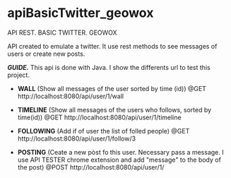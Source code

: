 # apiBasicTwitter_geowox
API REST. BASIC TWITTER. GEOWOX

API created to emulate a twitter.
It use rest methods to see messages of users or create new posts.

**_GUIDE._**
This api is done with Java. I show the differents url to test this project.


- **WALL** (Show all messages of the user sorted by time (id))
@GET
http://localhost:8080/api/user/1/wall


- **TIMELINE** (Show all messages of the users who follows, sorted by time(id))
@GET
http://localhost:8080/api/user/1/timeline


- **FOLLOWING** (Add if of user the list of folled people)
@GET
http://localhost:8080/api/user/1/follow/3


- **POSTING** (Ceate a new pòst fo this user. Necessary pass a message. I use API TESTER chrome extension and add "message" to the body of the post)
@POST
http://localhost:8080/api/user/1/


